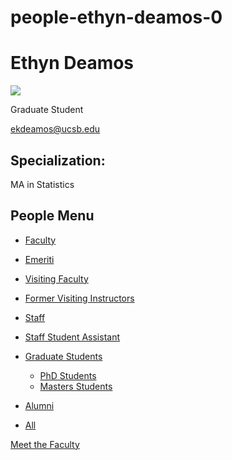 # people-ethyn-deamos-0

# Ethyn Deamos

![](https://www.pstat.ucsb.edu/sites/default/files/styles/people_node/public/people/photo/Ethyn%20Deamos_PSTAT_001.jpg?itok=eLHJVecF)

Graduate Student

[ekdeamos@ucsb.edu](mailto:ekdeamos@ucsb.edu)

## Specialization:

MA in Statistics

## People Menu

- [Faculty](/people/academic "Faculty")
- [Emeriti](/people/emeriti "Emeriti")
- [Visiting Faculty](/people/visiting "Visiting Faculty")
- [Former Visiting Instructors](/people/lecturer "Former Visiting Instructors")
- [Staff](/people/staff)
- [Staff Student Assistant](/people/researcher "Staff Student Assistant")
- [Graduate Students](/people/student "Graduate Students")
  
  - [PhD Students](/people/student/phd "PhD Students")
  - [Masters Students](/people/student/masters "Masters Students")
- [Alumni](/people/alumni)
- [All](/people/all)

[Meet the Faculty](/people/meet-the-faculty)